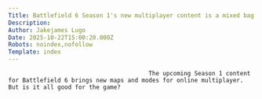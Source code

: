 ```yaml
---
Title: Battlefield 6 Season 1's new multiplayer content is a mixed bag of new modes and maps
Description: 
Author: Jakejames Lugo
Date: 2025-10-22T15:00:20.000Z
Robots: noindex,nofollow
Template: index
---
```


                                            The upcoming Season 1 content for Battlefield 6 brings new maps and modes for online multiplayer. But is it all good for the game?
                                        